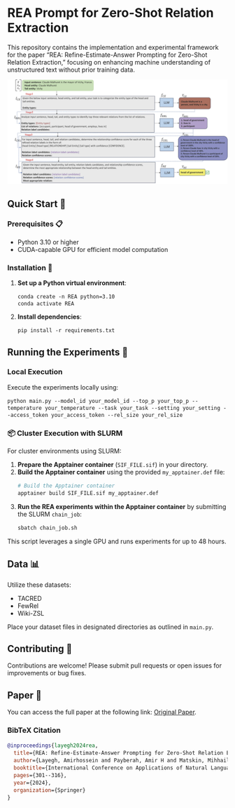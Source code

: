 
# REA Prompt for Zero-Shot Relation Extraction

This repository contains the implementation and experimental framework for the paper “REA: Refine-Estimate-Answer Prompting for Zero-Shot Relation Extraction,” focusing on enhancing machine understanding of unstructured text without prior training data.

![REA Zero-Shot Relation Extraction Process](/rea.jpg)


## Quick Start 🚀

### Prerequisites 📋

- Python 3.10 or higher
- CUDA-capable GPU for efficient model computation

### Installation 🔧

1. **Set up a Python virtual environment**:
   ```
   conda create -n REA python=3.10
   conda activate REA
   ```

2. **Install dependencies**:
   ```
   pip install -r requirements.txt
   ```

## Running the Experiments 🧪

### Local Execution

Execute the experiments locally using:
```
python main.py --model_id your_model_id --top_p your_top_p --temperature your_temperature --task your_task --setting your_setting --access_token your_access_token --rel_size your_rel_size
```

### 📦 Cluster Execution with SLURM

For cluster environments using SLURM:
1. **Prepare the Apptainer container** (`SIF_FILE.sif`) in your directory.
2. **Build the Apptainer container** using the provided `my_apptainer.def` file:
   ```bash
   # Build the Apptainer container
   apptainer build SIF_FILE.sif my_apptainer.def
   ```
3. **Run the REA experiments within the Apptainer container** by submitting the SLURM `chain_job`:
   ```bash
   sbatch chain_job.sh
   ```

This script leverages a single GPU and runs experiments for up to 48 hours.

## Data 📊

Utilize these datasets:
- TACRED
- FewRel
- Wiki-ZSL

Place your dataset files in designated directories as outlined in `main.py`.

## Contributing 🤝

Contributions are welcome! Please submit pull requests or open issues for improvements or bug fixes.


## Paper 📄

You can access the full paper at the following link: [Original Paper](https://link.springer.com/chapter/10.1007/978-3-031-70239-6_21).

### BibTeX Citation
```bibtex
@inproceedings{layegh2024rea,
  title={REA: Refine-Estimate-Answer Prompting for Zero-Shot Relation Extraction},
  author={Layegh, Amirhossein and Payberah, Amir H and Matskin, Mihhail},
  booktitle={International Conference on Applications of Natural Language to Information Systems},
  pages={301--316},
  year={2024},
  organization={Springer}
}

